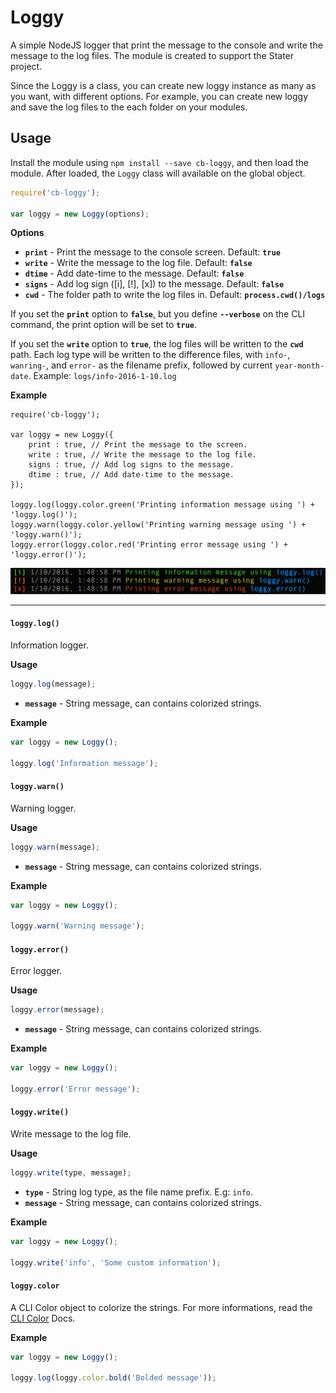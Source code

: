 # Loggy

A simple NodeJS logger that print the message to the console and write the message to the log files. The module is created
to support the Stater project.

Since the Loggy is a class, you can create new loggy instance as many as you want, with different options. For example,
you can create new loggy and save the log files to the each folder on your modules.

## Usage

Install the module using `npm install --save cb-loggy`, and then load the module. After loaded, the `Loggy` class will
available on the global object.

```js
require('cb-loggy');

var loggy = new Loggy(options);
```

**Options**

* **`print`**   - Print the message to the console screen. Default: **`true`**
* **`write`**   - Write the message to the log file. Default: **`false`**
* **`dtime`**   - Add date-time to the message. Default: **`false`**
* **`signs`**   - Add log sign ([i], [!], [x]) to the message. Default: **`false`**
* **`cwd`**     - The folder path to write the log files in. Default: **`process.cwd()/logs`**

If you set the **`print`** option to **`false`**, but you define **`--verbose`** on the CLI command, the print option will be set to **`true`**.

If you set the **`write`** option to **`true`**, the log files will be written to the **`cwd`** path. Each log type will be
written to the difference files, with `info-`, `wanring-`, and `error-` as the filename prefix, followed by current `year-month-date`.
Example: `logs/info-2016-1-10.log`

**Example**

```
require('cb-loggy');

var loggy = new Loggy({
    print : true, // Print the message to the screen.
    write : true, // Write the message to the log file.
    signs : true, // Add log signs to the message.
    dtime : true, // Add date-time to the message.
});

loggy.log(loggy.color.green('Printing information message using ') + 'loggy.log()');
loggy.warn(loggy.color.yellow('Printing warning message using ') + 'loggy.warn()');
loggy.error(loggy.color.red('Printing error message using ') + 'loggy.error()');
```

![CBLoggy](https://raw.githubusercontent.com/cobolab/loggy/master/sample.png)

***
#### **`loggy.log()`**

Information logger.

**Usage**

```js
loggy.log(message);
```

* **`message`** - String message, can contains colorized strings.

**Example**

```js
var loggy = new Loggy();

loggy.log('Information message');
```

#### **`loggy.warn()`**

Warning logger.

**Usage**

```js
loggy.warn(message);
```

* **`message`** - String message, can contains colorized strings.

**Example**

```js
var loggy = new Loggy();

loggy.warn('Warning message');
```

#### **`loggy.error()`**

Error logger.

**Usage**

```js
loggy.error(message);
```

* **`message`** - String message, can contains colorized strings.

**Example**

```js
var loggy = new Loggy();

loggy.error('Error message');
```

#### **`loggy.write()`**

Write message to the log file.

**Usage**

```js
loggy.write(type, message);
```

* **`type`**    - String log type, as the file name prefix. E.g: `info`.
* **`message`** - String message, can contains colorized strings.

**Example**

```js
var loggy = new Loggy();

loggy.write('info', 'Some custom information');
```

#### **`loggy.color`**

A CLI Color object to colorize the strings. For more informations, read the [CLI Color](https://www.npmjs.com/package/cli-color) Docs.

**Example**

```js
var loggy = new Loggy();

loggy.log(loggy.color.bold('Bolded message'));
```
